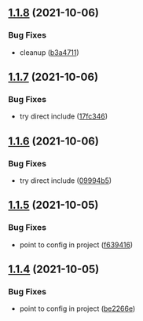 ## [1.1.8](https://github.com/cdotyone/github-commit-lint/compare/v1.1.7...v1.1.8) (2021-10-06)


### Bug Fixes

* cleanup ([b3a4711](https://github.com/cdotyone/github-commit-lint/commit/b3a4711c7d0f9747af40af62fdbe169cadcfebbd))



## [1.1.7](https://github.com/cdotyone/github-commit-lint/compare/v1.1.6...v1.1.7) (2021-10-06)


### Bug Fixes

* try direct include ([17fc346](https://github.com/cdotyone/github-commit-lint/commit/17fc3462c03266ffa5fd77f86bb17111e2b67769))



## [1.1.6](https://github.com/cdotyone/github-commit-lint/compare/v1.1.5...v1.1.6) (2021-10-06)


### Bug Fixes

* try direct include ([09994b5](https://github.com/cdotyone/github-commit-lint/commit/09994b5cd7079a85930dc2a9717cb4a9cc67137e))



## [1.1.5](https://github.com/cdotyone/github-commit-lint/compare/v1.1.4...v1.1.5) (2021-10-05)


### Bug Fixes

* point to config in project ([f639416](https://github.com/cdotyone/github-commit-lint/commit/f639416adbc2a431f4e36947de8c218e1b8bae7d))



## [1.1.4](https://github.com/cdotyone/github-commit-lint/compare/v1.1.3...v1.1.4) (2021-10-05)


### Bug Fixes

* point to config in project ([be2266e](https://github.com/cdotyone/github-commit-lint/commit/be2266eb97d69ab9bc5a745ccc8e003305c05462))



